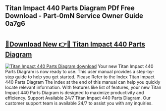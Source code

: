 ## Titan Impact 440 Parts Diagram PDf Free Download - Part-0mN Service Owner Guide 0a7g6

# <h2><a href="http://dfukxcu.blite.top/?on=Titan+Impact+440+Parts+Diagram">🔗Download New 👉🔴 Titan Impact 440 Parts Diagram</a></h2>

[![Titan Impact 440 Parts Diagram download](https://i.imgur.com/lujVjoI.png)](http://dfukxcu.blite.top/?on=Titan+Impact+440+Parts+Diagram)
Your new Titan Impact 440 Parts Diagram is now ready to use. This user manual provides a step-by-step guide to help you get started. Please Refer to the Index Titan Impact 440 Parts Diagram The index at the end of this manual can help you quickly locate relevant information. With features like list of features, your new Titan Impact 440 Parts Diagram is designed to maximize productivity and efficiency. Support Available 24/7 Titan Impact 440 Parts Diagram. Our customer support team is available 24/7 to assist you with any inquiries.
